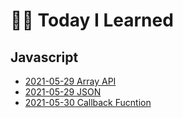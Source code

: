 # 🐱‍💻 Today I Learned
## Javascript
* [2021-05-29 Array API](./js-study/array-api.html)
* [2021-05-29 JSON](./js-study/json.html)
* [2021-05-30 Callback Fucntion](./js-study/async/callback.html)